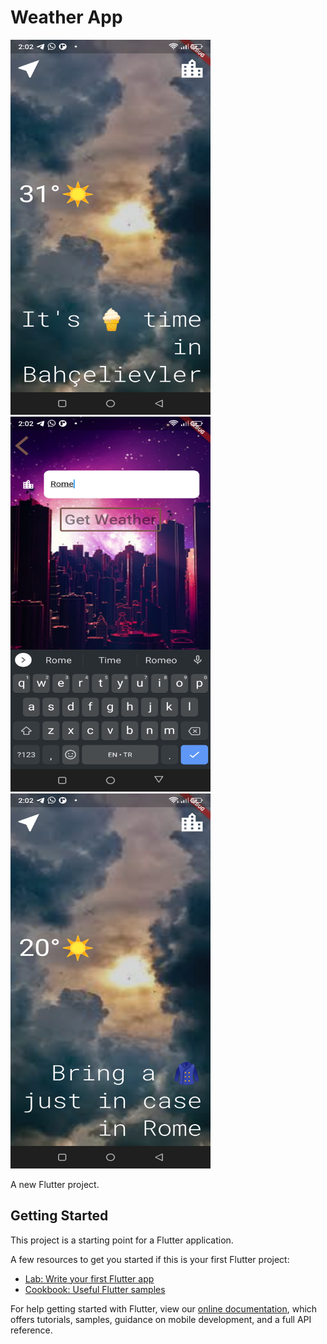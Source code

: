 # Weather App

<p float="left">
  <img src="images/Screenshots/location_screen.png" height="600" width="320">
  <img src="images/Screenshots/get_weather_screen.png" height="600" width="320">
  <img src="images/Screenshots/Searched_weather.png" height="600" width="320">
</p>

A new Flutter project.

## Getting Started

This project is a starting point for a Flutter application.

A few resources to get you started if this is your first Flutter project:

- [Lab: Write your first Flutter app](https://flutter.dev/docs/get-started/codelab)
- [Cookbook: Useful Flutter samples](https://flutter.dev/docs/cookbook)

For help getting started with Flutter, view our
[online documentation](https://flutter.dev/docs), which offers tutorials,
samples, guidance on mobile development, and a full API reference.
